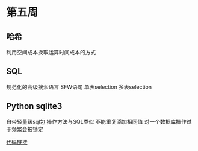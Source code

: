 # 第五周
## 哈希
利用空间成本换取运算时间成本的方式
## SQL
规范化的高级搜索语言
SFW语句
单表selection
多表selection
## Python sqlite3
自带轻量级sql包
操作方法与SQL类似
不能重复添加相同值
对一个数据库操作过于频繁会被锁定

[代码链接]()
